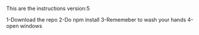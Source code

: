 This are the instructions
version:5

1-Download the repo
2-Do npm install
3-Rememeber to wash your hands
4-open windows

